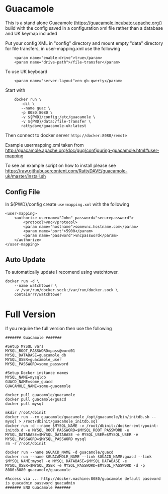 # Guacamole

This is a stand alone Guacamole (https://guacamole.incubator.apache.org/) build with the config saved in a configuration xml file rather than a database and UK keymap included

Put your config XML in "config" directory and mount empty "data" directory for file transfers, in user-mapping.xml use the following

```
    <param name="enable-drive">true</param>
    <param name="drive-path">/file-transfer</param>
```

To use UK keyboard
```
    <param name="server-layout">en-gb-qwerty</param>
```

Start with
```
    docker run \
       -dit \
       --name guac \
       -p 8080:8080 \
       -v ${PWD}/config:/etc/guacamole \
       -v ${PWD}/data:/file-transfer \
       rattydave/guacamole-uk:latest
```

Then connect to docker server ```http://docker:8080/remote```


Example usermapping.xml taken from http://guacamole.apache.org/doc/gug/configuring-guacamole.html#user-mapping

To see an example script on how to install please see https://raw.githubusercontent.com/RattyDAVE/guacamole-uk/master/install.sh

## Config File

In ${PWD}/config create ```usermapping.xml``` with the following 

```
<user-mapping>
    <authorize username="John" password="securepassword">
        <protocol>vnc</protocol>
        <param name="hostname">somevnc.hostname.com</param>
        <param name="port">5900</param>
        <param name="password">vncpassword</param>
    </authorize>
</user-mapping>
```


## Auto Update

To automatically update I recomend using watchtower.

```
docker run -d \
    --name watchtower \
    -v /var/run/docker.sock:/var/run/docker.sock \
    containrrr/watchtower 
```

# Full Version

If you require the full version then use the following

```
####### Guacamole #######

#Setup MYSQL vars
MYSQL_ROOT_PASSWORD=pass@word01
MYSQL_DATABASE=guacamole_db
MYSQL_USER=guacamole_user
MYSQL_PASSWORD=some_password

#Setup Docker instance names
MYSQL_NAME=mysqldb
GUACD_NAME=some_guacd
GUACAMOLE_NAME=some-guacamole

docker pull guacamole/guacamole
docker pull guacamole/guacd
docker pull mysql

mkdir /root/dbinit
docker run --rm guacamole/guacamole /opt/guacamole/bin/initdb.sh --mysql > /root/dbinit/guacamole_initdb.sql
docker run -d --name $MYSQL_NAME -v /root/dbinit:/docker-entrypoint-initdb.d -e MYSQL_ROOT_PASSWORD=$MYSQL_ROOT_PASSWORD -e MYSQL_DATABASE=$MYSQL_DATABASE -e MYSQL_USER=$MYSQL_USER -e MYSQL_PASSWORD=$MYSQL_PASSWORD mysql
rm -r /root/dbinit

docker run --name $GUACD_NAME -d guacamole/guacd
docker run --name $GUACAMOLE_NAME --link $GUACD_NAME:guacd --link $MYSQL_NAME:mysql -e MYSQL_DATABASE=$MYSQL_DATABASE -e MYSQL_USER=$MYSQL_USER -e MYSQL_PASSWORD=$MYSQL_PASSWORD -d -p 8080:8080 guacamole/guacamole

#Access via ... http://docker.machine:8080/guacamole default password is guacadmin password guacadmin
####### END Guacamole #######
```


